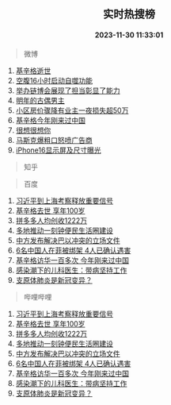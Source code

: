 <div align="center"><h2>实时热搜榜</h2><h4>2023-11-30 11:33:01</h4></div>

> 微博  

1. [基辛格逝世](https://s.weibo.com/weibo?q=%23%E5%9F%BA%E8%BE%9B%E6%A0%BC%E9%80%9D%E4%B8%96%23&t=31&band_rank=1&Refer=top)<br />
2. [空腹16小时启动自噬功能](https://s.weibo.com/weibo?q=%E7%A9%BA%E8%85%B916%E5%B0%8F%E6%97%B6%E5%90%AF%E5%8A%A8%E8%87%AA%E5%99%AC%E5%8A%9F%E8%83%BD&t=31&band_rank=2&Refer=top)<br />
3. [举办链博会展现了担当彰显了能力](https://s.weibo.com/weibo?q=%23%E4%B8%BE%E5%8A%9E%E9%93%BE%E5%8D%9A%E4%BC%9A%E5%B1%95%E7%8E%B0%E4%BA%86%E6%8B%85%E5%BD%93%E5%BD%B0%E6%98%BE%E4%BA%86%E8%83%BD%E5%8A%9B%23&t=31&band_rank=3&Refer=top)<br />
4. [明年的古偶男主](https://s.weibo.com/weibo?q=%23%E6%98%8E%E5%B9%B4%E7%9A%84%E5%8F%A4%E5%81%B6%E7%94%B7%E4%B8%BB%23&t=31&band_rank=4&Refer=top)<br />
5. [小区房价骤降有业主一夜损失超50万](https://s.weibo.com/weibo?q=%23%E5%B0%8F%E5%8C%BA%E6%88%BF%E4%BB%B7%E9%AA%A4%E9%99%8D%E6%9C%89%E4%B8%9A%E4%B8%BB%E4%B8%80%E5%A4%9C%E6%8D%9F%E5%A4%B1%E8%B6%8550%E4%B8%87%23&t=31&band_rank=5&Refer=top)<br />
6. [基辛格今年刚来过中国](https://s.weibo.com/weibo?q=%23%E5%9F%BA%E8%BE%9B%E6%A0%BC%E4%BB%8A%E5%B9%B4%E5%88%9A%E6%9D%A5%E8%BF%87%E4%B8%AD%E5%9B%BD%23&t=31&band_rank=6&Refer=top)<br />
7. [很想很想你](https://s.weibo.com/weibo?q=%E5%BE%88%E6%83%B3%E5%BE%88%E6%83%B3%E4%BD%A0&t=31&band_rank=7&Refer=top)<br />
8. [马斯克爆粗口怒喷广告商](https://s.weibo.com/weibo?q=%23%E9%A9%AC%E6%96%AF%E5%85%8B%E7%88%86%E7%B2%97%E5%8F%A3%E6%80%92%E5%96%B7%E5%B9%BF%E5%91%8A%E5%95%86%23&t=31&band_rank=8&Refer=top)<br />
9. [iPhone16显示屏及尺寸曝光](https://s.weibo.com/weibo?q=%23iPhone16%E6%98%BE%E7%A4%BA%E5%B1%8F%E5%8F%8A%E5%B0%BA%E5%AF%B8%E6%9B%9D%E5%85%89%23&t=31&band_rank=9&Refer=top)<br />

> 知乎  


> 百度  

1. [习近平到上海考察释放重要信号](https://www.baidu.com/s?wd=%E4%B9%A0%E8%BF%91%E5%B9%B3%E5%88%B0%E4%B8%8A%E6%B5%B7%E8%80%83%E5%AF%9F%E9%87%8A%E6%94%BE%E9%87%8D%E8%A6%81%E4%BF%A1%E5%8F%B7&sa=fyb_news&rsv_dl=fyb_news)<br />
2. [基辛格去世 享年100岁](https://www.baidu.com/s?wd=%E5%9F%BA%E8%BE%9B%E6%A0%BC%E5%8E%BB%E4%B8%96+%E4%BA%AB%E5%B9%B4100%E5%B2%81&sa=fyb_news&rsv_dl=fyb_news)<br />
3. [拼多多人均创收1222万](https://www.baidu.com/s?wd=%E6%8B%BC%E5%A4%9A%E5%A4%9A%E4%BA%BA%E5%9D%87%E5%88%9B%E6%94%B61222%E4%B8%87&sa=fyb_news&rsv_dl=fyb_news)<br />
4. [多地推动一刻钟便民生活圈建设](https://www.baidu.com/s?wd=%E5%A4%9A%E5%9C%B0%E6%8E%A8%E5%8A%A8%E4%B8%80%E5%88%BB%E9%92%9F%E4%BE%BF%E6%B0%91%E7%94%9F%E6%B4%BB%E5%9C%88%E5%BB%BA%E8%AE%BE&sa=fyb_news&rsv_dl=fyb_news)<br />
5. [中方发布解决巴以冲突的立场文件](https://www.baidu.com/s?wd=%E4%B8%AD%E6%96%B9%E5%8F%91%E5%B8%83%E8%A7%A3%E5%86%B3%E5%B7%B4%E4%BB%A5%E5%86%B2%E7%AA%81%E7%9A%84%E7%AB%8B%E5%9C%BA%E6%96%87%E4%BB%B6&sa=fyb_news&rsv_dl=fyb_news)<br />
6. [6名中国人在菲被绑架 4人已确认遇害](https://www.baidu.com/s?wd=6%E5%90%8D%E4%B8%AD%E5%9B%BD%E4%BA%BA%E5%9C%A8%E8%8F%B2%E8%A2%AB%E7%BB%91%E6%9E%B6+4%E4%BA%BA%E5%B7%B2%E7%A1%AE%E8%AE%A4%E9%81%87%E5%AE%B3&sa=fyb_news&rsv_dl=fyb_news)<br />
7. [基辛格访华一百多次 今年刚来过中国](https://www.baidu.com/s?wd=%E5%9F%BA%E8%BE%9B%E6%A0%BC%E8%AE%BF%E5%8D%8E%E4%B8%80%E7%99%BE%E5%A4%9A%E6%AC%A1+%E4%BB%8A%E5%B9%B4%E5%88%9A%E6%9D%A5%E8%BF%87%E4%B8%AD%E5%9B%BD&sa=fyb_news&rsv_dl=fyb_news)<br />
8. [感染潮下的儿科医生：带病坚持工作](https://www.baidu.com/s?wd=%E6%84%9F%E6%9F%93%E6%BD%AE%E4%B8%8B%E7%9A%84%E5%84%BF%E7%A7%91%E5%8C%BB%E7%94%9F%EF%BC%9A%E5%B8%A6%E7%97%85%E5%9D%9A%E6%8C%81%E5%B7%A5%E4%BD%9C&sa=fyb_news&rsv_dl=fyb_news)<br />
9. [支原体肺炎是新冠变异？](https://www.baidu.com/s?wd=%E6%94%AF%E5%8E%9F%E4%BD%93%E8%82%BA%E7%82%8E%E6%98%AF%E6%96%B0%E5%86%A0%E5%8F%98%E5%BC%82%EF%BC%9F&sa=fyb_news&rsv_dl=fyb_news)<br />

> 哔哩哔哩  

1. [习近平到上海考察释放重要信号](https://www.baidu.com/s?wd=%E4%B9%A0%E8%BF%91%E5%B9%B3%E5%88%B0%E4%B8%8A%E6%B5%B7%E8%80%83%E5%AF%9F%E9%87%8A%E6%94%BE%E9%87%8D%E8%A6%81%E4%BF%A1%E5%8F%B7&sa=fyb_news&rsv_dl=fyb_news)<br />
2. [基辛格去世 享年100岁](https://www.baidu.com/s?wd=%E5%9F%BA%E8%BE%9B%E6%A0%BC%E5%8E%BB%E4%B8%96+%E4%BA%AB%E5%B9%B4100%E5%B2%81&sa=fyb_news&rsv_dl=fyb_news)<br />
3. [拼多多人均创收1222万](https://www.baidu.com/s?wd=%E6%8B%BC%E5%A4%9A%E5%A4%9A%E4%BA%BA%E5%9D%87%E5%88%9B%E6%94%B61222%E4%B8%87&sa=fyb_news&rsv_dl=fyb_news)<br />
4. [多地推动一刻钟便民生活圈建设](https://www.baidu.com/s?wd=%E5%A4%9A%E5%9C%B0%E6%8E%A8%E5%8A%A8%E4%B8%80%E5%88%BB%E9%92%9F%E4%BE%BF%E6%B0%91%E7%94%9F%E6%B4%BB%E5%9C%88%E5%BB%BA%E8%AE%BE&sa=fyb_news&rsv_dl=fyb_news)<br />
5. [中方发布解决巴以冲突的立场文件](https://www.baidu.com/s?wd=%E4%B8%AD%E6%96%B9%E5%8F%91%E5%B8%83%E8%A7%A3%E5%86%B3%E5%B7%B4%E4%BB%A5%E5%86%B2%E7%AA%81%E7%9A%84%E7%AB%8B%E5%9C%BA%E6%96%87%E4%BB%B6&sa=fyb_news&rsv_dl=fyb_news)<br />
6. [6名中国人在菲被绑架 4人已确认遇害](https://www.baidu.com/s?wd=6%E5%90%8D%E4%B8%AD%E5%9B%BD%E4%BA%BA%E5%9C%A8%E8%8F%B2%E8%A2%AB%E7%BB%91%E6%9E%B6+4%E4%BA%BA%E5%B7%B2%E7%A1%AE%E8%AE%A4%E9%81%87%E5%AE%B3&sa=fyb_news&rsv_dl=fyb_news)<br />
7. [基辛格访华一百多次 今年刚来过中国](https://www.baidu.com/s?wd=%E5%9F%BA%E8%BE%9B%E6%A0%BC%E8%AE%BF%E5%8D%8E%E4%B8%80%E7%99%BE%E5%A4%9A%E6%AC%A1+%E4%BB%8A%E5%B9%B4%E5%88%9A%E6%9D%A5%E8%BF%87%E4%B8%AD%E5%9B%BD&sa=fyb_news&rsv_dl=fyb_news)<br />
8. [感染潮下的儿科医生：带病坚持工作](https://www.baidu.com/s?wd=%E6%84%9F%E6%9F%93%E6%BD%AE%E4%B8%8B%E7%9A%84%E5%84%BF%E7%A7%91%E5%8C%BB%E7%94%9F%EF%BC%9A%E5%B8%A6%E7%97%85%E5%9D%9A%E6%8C%81%E5%B7%A5%E4%BD%9C&sa=fyb_news&rsv_dl=fyb_news)<br />
9. [支原体肺炎是新冠变异？](https://www.baidu.com/s?wd=%E6%94%AF%E5%8E%9F%E4%BD%93%E8%82%BA%E7%82%8E%E6%98%AF%E6%96%B0%E5%86%A0%E5%8F%98%E5%BC%82%EF%BC%9F&sa=fyb_news&rsv_dl=fyb_news)<br />
